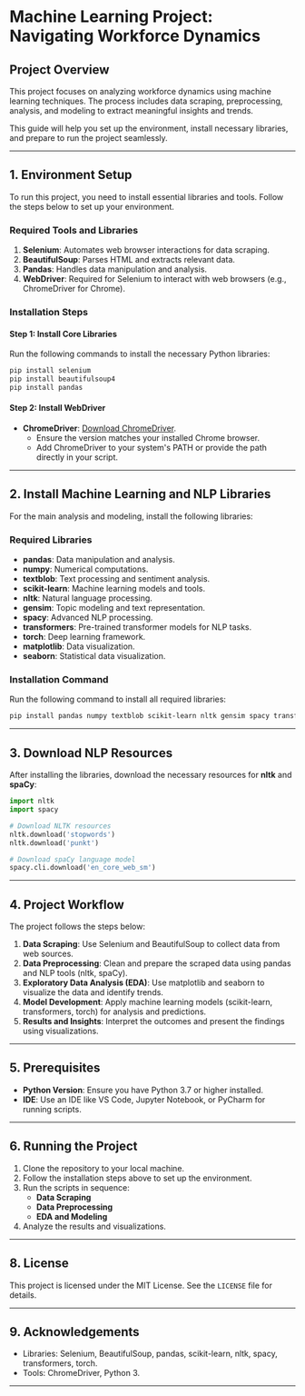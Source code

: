 # Machine Learning Project: Navigating Workforce Dynamics

## Project Overview
This project focuses on analyzing workforce dynamics using machine learning techniques. The process includes data scraping, preprocessing, analysis, and modeling to extract meaningful insights and trends.

This guide will help you set up the environment, install necessary libraries, and prepare to run the project seamlessly.

---

## 1. Environment Setup
To run this project, you need to install essential libraries and tools. Follow the steps below to set up your environment.

### Required Tools and Libraries
1. **Selenium**: Automates web browser interactions for data scraping.
2. **BeautifulSoup**: Parses HTML and extracts relevant data.
3. **Pandas**: Handles data manipulation and analysis.
4. **WebDriver**: Required for Selenium to interact with web browsers (e.g., ChromeDriver for Chrome).

### Installation Steps
#### Step 1: Install Core Libraries
Run the following commands to install the necessary Python libraries:

```bash
pip install selenium
pip install beautifulsoup4
pip install pandas
```

#### Step 2: Install WebDriver
- **ChromeDriver**: [Download ChromeDriver](https://sites.google.com/chromium.org/driver/).
  - Ensure the version matches your installed Chrome browser.
  - Add ChromeDriver to your system's PATH or provide the path directly in your script.

---

## 2. Install Machine Learning and NLP Libraries
For the main analysis and modeling, install the following libraries:

### Required Libraries
- **pandas**: Data manipulation and analysis.
- **numpy**: Numerical computations.
- **textblob**: Text processing and sentiment analysis.
- **scikit-learn**: Machine learning models and tools.
- **nltk**: Natural language processing.
- **gensim**: Topic modeling and text representation.
- **spacy**: Advanced NLP processing.
- **transformers**: Pre-trained transformer models for NLP tasks.
- **torch**: Deep learning framework.
- **matplotlib**: Data visualization.
- **seaborn**: Statistical data visualization.

### Installation Command
Run the following command to install all required libraries:

```bash
pip install pandas numpy textblob scikit-learn nltk gensim spacy transformers torch matplotlib seaborn
```

---

## 3. Download NLP Resources
After installing the libraries, download the necessary resources for **nltk** and **spaCy**:

```python
import nltk
import spacy

# Download NLTK resources
nltk.download('stopwords')
nltk.download('punkt')

# Download spaCy language model
spacy.cli.download('en_core_web_sm')
```

---

## 4. Project Workflow
The project follows the steps below:

1. **Data Scraping**: Use Selenium and BeautifulSoup to collect data from web sources.
2. **Data Preprocessing**: Clean and prepare the scraped data using pandas and NLP tools (nltk, spaCy).
3. **Exploratory Data Analysis (EDA)**: Use matplotlib and seaborn to visualize the data and identify trends.
4. **Model Development**: Apply machine learning models (scikit-learn, transformers, torch) for analysis and predictions.
5. **Results and Insights**: Interpret the outcomes and present the findings using visualizations.

---

## 5. Prerequisites
- **Python Version**: Ensure you have Python 3.7 or higher installed.
- **IDE**: Use an IDE like VS Code, Jupyter Notebook, or PyCharm for running scripts.

---

## 6. Running the Project
1. Clone the repository to your local machine.
2. Follow the installation steps above to set up the environment.
3. Run the scripts in sequence:
   - **Data Scraping**
   - **Data Preprocessing**
   - **EDA and Modeling**
4. Analyze the results and visualizations.

---

## 8. License
This project is licensed under the MIT License. See the `LICENSE` file for details.

---

## 9. Acknowledgements
- Libraries: Selenium, BeautifulSoup, pandas, scikit-learn, nltk, spacy, transformers, torch.
- Tools: ChromeDriver, Python 3.

---


